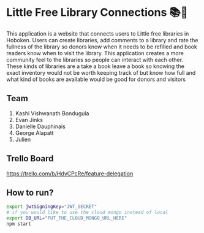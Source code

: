 # Little Free Library Connections 📚📘
This application is a website that connects users to Little free libraries in Hoboken. Users can create libraries, add comments to a library and rate the fullness of the library so donors know when it needs to be refilled and book readers know when to visit the library.  This application creates a more community feel to the libraries so people can interact with each other. These kinds of libraries are a take a book leave a book so knowing the exact inventory would not be worth keeping track of but know how full and what kind of books are available would be good for donors and visitors


## Team
<ol>
  <li>Kashi Vishwanath Bondugula</li>
  <li>Evan Jinks</li>
  <li>Danielle Dauphinais</li>
  <li>George Alapatt</li>
  <li>Julien</li>
</ol>

## Trello Board
https://trello.com/b/HdvCPcRe/feature-delegation

## 


## How to run?
```sh
export jwtSigningKey="JWT_SECRET"
# if you would like to use the cloud mongo instead of local
export DB_URL="PUT_THE_CLOUD_MONGO_URL_HERE"
npm start
```
